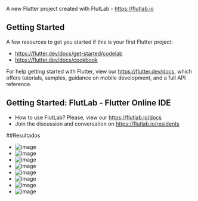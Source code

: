 
A new Flutter project created with FlutLab - https://flutlab.io

## Getting Started

A few resources to get you started if this is your first Flutter project:

- https://flutter.dev/docs/get-started/codelab
- https://flutter.dev/docs/cookbook

For help getting started with Flutter, view our
https://flutter.dev/docs, which offers tutorials,
samples, guidance on mobile development, and a full API reference.

## Getting Started: FlutLab - Flutter Online IDE

- How to use FlutLab? Please, view our https://flutlab.io/docs
- Join the discussion and conversation on https://flutlab.io/residents

 ##Resultados
  - ![image](https://github.com/AlexaZamoraDominguez/UII_Act4_drawerV2/assets/143548233/5b1c770e-0d17-40fa-84a1-f07e0c184e8b)
  - ![image](https://github.com/AlexaZamoraDominguez/UII_Act4_drawerV2/assets/143548233/f56c19e8-25e7-4c7a-84c1-2f9ec6a2ec0f)
  - ![image](https://github.com/AlexaZamoraDominguez/UII_Act4_drawerV2/assets/143548233/55db1174-9491-496e-88c8-00c0ca91e8e0)
  - ![image](https://github.com/AlexaZamoraDominguez/UII_Act4_drawerV2/assets/143548233/fa425635-1079-45d6-8ee6-c1b86c8651e0)
  - ![image](https://github.com/AlexaZamoraDominguez/UII_Act4_drawerV2/assets/143548233/9c9eaa0c-16d0-479d-bbdd-e20df7f27725)
  - ![image](https://github.com/AlexaZamoraDominguez/UII_Act4_drawerV2/assets/143548233/4581015f-d67e-4b3e-9d8f-703a9b672b92)
  - ![image](https://github.com/AlexaZamoraDominguez/UII_Act4_drawerV2/assets/143548233/47ef559b-c4cb-4a19-9413-b355abda53cb)
  - ![image](https://github.com/AlexaZamoraDominguez/UII_Act4_drawerV2/assets/143548233/ee7f76bd-ae4a-4bad-9cc6-0afb11c794a4)












